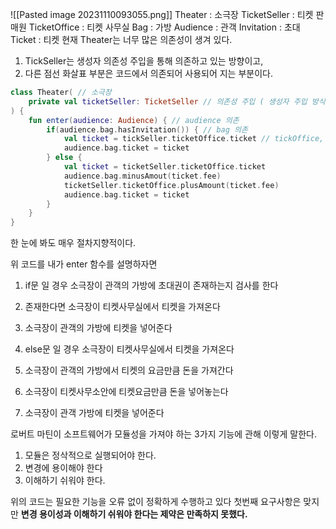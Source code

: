 ![[Pasted image 20231110093055.png]]
Theater : 소극장
TicketSeller : 티켓 판매원
TicketOffice : 티켓 사무실
Bag : 가방
Audience : 관객
Invitation : 초대
Ticket : 티켓
현재 Theater는 너무 많은 의존성이 생겨 있다.
1. TickSeller는 생성자 의존성 주입을 통해 의존하고 있는 방향이고,
2. 다른 점선 화살표 부분은 코드에서 의존되어 사용되어 지는 부분이다.
```kotlin
class Theater( // 소극장
	private val ticketSeller: TicketSeller // 의존성 주입 ( 생성자 주입 방식 )
) {
	fun enter(audience: Audience) { // audience 의존
		if(audience.bag.hasInvitation()) { // bag 의존
			val ticket = tickSeller.ticketOffice.ticket // tickOffice, ticket 의존
			audience.bag.ticket = ticket
		} else {
			val ticket = ticketSeller.ticketOffice.ticket
			audience.bag.minusAmout(ticket.fee)
			ticketSeller.ticketOffice.plusAmount(ticket.fee)
			audience.bag.ticket = ticket
		}
	}
}
```
한 눈에 봐도 매우 절차지향적이다.

위 코드를 내가 enter 함수를 설명하자면
1. if문 일 경우 소극장이 관객의 가방에 초대권이 존재하는지 검사를 한다
2. 존재한다면 소극장이 티켓사무실에서 티켓을 가져온다
3. 소극장이 관객의 가방에 티켓을 넣어준다

1. else문 일 경우 소극장이 티켓사무실에서 티켓을 가져온다
2. 소극장이 관객의 가방에서 티켓의 요금만큼 돈을 가져간다
3. 소극장이 티켓사무소안에 티켓요금만큼 돈을 넣어놓는다
4. 소극장이 관객 가방에 티켓을 넣어준다



로버트 마틴이 소프트웨어가 모듈성을 가져야 하는 3가지 기능에 관해 이렇게 말한다.
1. 모듈은 정삭적으로 실행되어야 한다.
2. 변경에 용이해야 한다
3. 이해하기 쉬워야 한다.

위의 코드는 필요한 기능을 오류 없이 정확하게 수행하고 있다 첫번째 요구사항은 맞지만
**변경 용이성과 이해하기 쉬워야 한다는 제약은 만족하지 못했다.**


